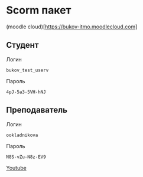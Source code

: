 # Scorm пакет
(moodle cloud)[https://bukov-itmo.moodlecloud.com]

## Студент
Логин
```
bukov_test_userv
```
Пароль
```
4pJ-5a3-5VH-hNJ
```


## Преподаватель

Логин
```
ookladnikova
```


Пароль
```
N8S-vZu-N8z-EV9
```


[Youtube](https://www.youtube.com/watch?v=iKNE25MzIVU)
